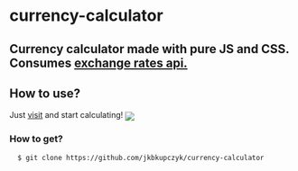 # currency-calculator

<h2>
  Currency calculator made with pure JS and CSS. Consumes
  <a href="https://api.exchangeratesapi.io/latest"> exchange rates api.</a>
</h2>

## How to use?

Just <a href="https://jkbkupczyk.github.io/currency-calculator" target="_blank" rel="noopener noreferrer">visit</a> and start calculating!
<a href="https://jkbkupczyk.github.io/currency-calculator">
  <img align="center" src="https://github.com/jkbkupczyk/currency-calculator/blob/main/readme.gif"></img>
 </a>

### How to get?
```git
  $ git clone https://github.com/jkbkupczyk/currency-calculator
```
